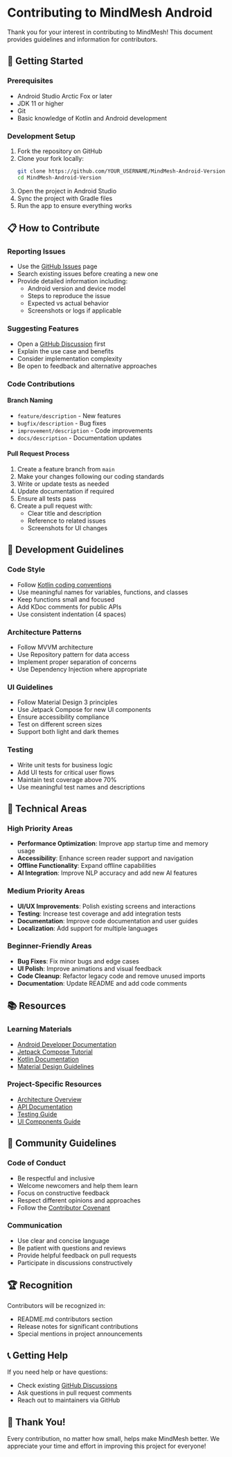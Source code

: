 # Contributing to MindMesh Android

Thank you for your interest in contributing to MindMesh! This document provides guidelines and information for contributors.

## 🚀 Getting Started

### Prerequisites
- Android Studio Arctic Fox or later
- JDK 11 or higher
- Git
- Basic knowledge of Kotlin and Android development

### Development Setup
1. Fork the repository on GitHub
2. Clone your fork locally:
   ```bash
   git clone https://github.com/YOUR_USERNAME/MindMesh-Android-Version.git
   cd MindMesh-Android-Version
   ```
3. Open the project in Android Studio
4. Sync the project with Gradle files
5. Run the app to ensure everything works

## 📋 How to Contribute

### Reporting Issues
- Use the [GitHub Issues](https://github.com/sarthak853/MindMesh-Android-Version/issues) page
- Search existing issues before creating a new one
- Provide detailed information including:
  - Android version and device model
  - Steps to reproduce the issue
  - Expected vs actual behavior
  - Screenshots or logs if applicable

### Suggesting Features
- Open a [GitHub Discussion](https://github.com/sarthak853/MindMesh-Android-Version/discussions) first
- Explain the use case and benefits
- Consider implementation complexity
- Be open to feedback and alternative approaches

### Code Contributions

#### Branch Naming
- `feature/description` - New features
- `bugfix/description` - Bug fixes
- `improvement/description` - Code improvements
- `docs/description` - Documentation updates

#### Pull Request Process
1. Create a feature branch from `main`
2. Make your changes following our coding standards
3. Write or update tests as needed
4. Update documentation if required
5. Ensure all tests pass
6. Create a pull request with:
   - Clear title and description
   - Reference to related issues
   - Screenshots for UI changes

## 🎯 Development Guidelines

### Code Style
- Follow [Kotlin coding conventions](https://kotlinlang.org/docs/coding-conventions.html)
- Use meaningful names for variables, functions, and classes
- Keep functions small and focused
- Add KDoc comments for public APIs
- Use consistent indentation (4 spaces)

### Architecture Patterns
- Follow MVVM architecture
- Use Repository pattern for data access
- Implement proper separation of concerns
- Use Dependency Injection where appropriate

### UI Guidelines
- Follow Material Design 3 principles
- Use Jetpack Compose for new UI components
- Ensure accessibility compliance
- Test on different screen sizes
- Support both light and dark themes

### Testing
- Write unit tests for business logic
- Add UI tests for critical user flows
- Maintain test coverage above 70%
- Use meaningful test names and descriptions

## 🔧 Technical Areas

### High Priority Areas
- **Performance Optimization**: Improve app startup time and memory usage
- **Accessibility**: Enhance screen reader support and navigation
- **Offline Functionality**: Expand offline capabilities
- **AI Integration**: Improve NLP accuracy and add new AI features

### Medium Priority Areas
- **UI/UX Improvements**: Polish existing screens and interactions
- **Testing**: Increase test coverage and add integration tests
- **Documentation**: Improve code documentation and user guides
- **Localization**: Add support for multiple languages

### Beginner-Friendly Areas
- **Bug Fixes**: Fix minor bugs and edge cases
- **UI Polish**: Improve animations and visual feedback
- **Code Cleanup**: Refactor legacy code and remove unused imports
- **Documentation**: Update README and add code comments

## 📚 Resources

### Learning Materials
- [Android Developer Documentation](https://developer.android.com/)
- [Jetpack Compose Tutorial](https://developer.android.com/jetpack/compose/tutorial)
- [Kotlin Documentation](https://kotlinlang.org/docs/)
- [Material Design Guidelines](https://material.io/design)

### Project-Specific Resources
- [Architecture Overview](docs/ARCHITECTURE.md)
- [API Documentation](docs/API.md)
- [Testing Guide](docs/TESTING.md)
- [UI Components Guide](docs/UI_COMPONENTS.md)

## 🤝 Community Guidelines

### Code of Conduct
- Be respectful and inclusive
- Welcome newcomers and help them learn
- Focus on constructive feedback
- Respect different opinions and approaches
- Follow the [Contributor Covenant](https://www.contributor-covenant.org/)

### Communication
- Use clear and concise language
- Be patient with questions and reviews
- Provide helpful feedback on pull requests
- Participate in discussions constructively

## 🏆 Recognition

Contributors will be recognized in:
- README.md contributors section
- Release notes for significant contributions
- Special mentions in project announcements

## 📞 Getting Help

If you need help or have questions:
- Check existing [GitHub Discussions](https://github.com/sarthak853/MindMesh-Android-Version/discussions)
- Ask questions in pull request comments
- Reach out to maintainers via GitHub

## 🎉 Thank You!

Every contribution, no matter how small, helps make MindMesh better. We appreciate your time and effort in improving this project for everyone!